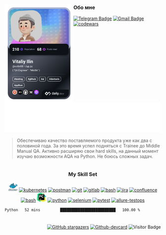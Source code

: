 # 
<a href="https://app.daily.dev/vvilin98" target="_blank">
  <img
    width="222"
    align="left"
    src="https://raw.githubusercontent.com/vvilin98/vvilin98/devcard/devcard.png"
  />
</a>


<div align="left">

### Обо мне
[![Telegram Badge](https://img.shields.io/badge/-v_ilin-blue?style=flat&logo=Telegram&logoColor=white)](https://t.me/v_ilin)  [![Gmail Badge](https://img.shields.io/badge/-Gmail-red?style=flat&logo=Gmail&logoColor=white)](mailto:vvilin98@yandex.ru) [![codewars](https://www.codewars.com/users/vvilin98/badges/micro)](https://www.codewars.com/users/vvilin98)

[![Metrics](https://raw.githubusercontent.com/vvilin98/vvilin98/github-metrics/github-metrics.svg)](https://github.com/vvilin98/vvilin98/blob/main/.github/workflows/daily-metrics.yml)
> Обеспечиваю качество поставляемого продукта уже как два с половиной года. За это время успел подняться с Trainee до Middle Manual QA. Активно расширяю свои hard skills, на данный момент изучаю возможности AQA на Python. Не боюсь сложных задач.

#
<div align="center"> 
  
  ### My Skill Set 

  <a href="https://www.docker.com/" target="_blank"> <img src="https://raw.githubusercontent.com/devicons/devicon/master/icons/docker/docker-original-wordmark.svg" alt="docker" width="30" height="30" /></a> 
  <a href="https://kubernetes.io" target="_blank"> <img src="https://www.vectorlogo.zone/logos/kubernetes/kubernetes-icon.svg" alt="kubernetes" width="30" height="30 "/></a>
  <a href="https://postman.com" target="_blank"> <img src="https://www.vectorlogo.zone/logos/getpostman/getpostman-icon.svg" alt="postman" width="" height="30" /></a> 
  <a href="https://git-scm.com/" target="_blank"> <img src="https://www.vectorlogo.zone/logos/git-scm/git-scm-icon.svg" alt="git" width="30" height="30" /></a> 
  <a href="https://about.gitlab.com/" target="_blank"> <img src="https://cdn.jsdelivr.net/gh/devicons/devicon/icons/gitlab/gitlab-original.svg" alt="gitlab" width="30" height="30" /></a>
  <a href="https://www.gnu.org/software/bash/" target="_blank"> <img src="https://www.vectorlogo.zone/logos/gnu_bash/gnu_bash-icon.svg" alt="bash" width="30" height="30" /></a>
  <a href="https://www.atlassian.com/ru/software/jira" target="_blank"> <img src="https://www.vectorlogo.zone/logos/atlassian_jira/atlassian_jira-icon.svg" alt="jira" width="30" height="30" /></a>
  <a href="https://www.atlassian.com/ru/software/confluence" target="_blank"> <img src="https://cdn.jsdelivr.net/gh/devicons/devicon/icons/confluence/confluence-original.svg" alt="confluence" width="30" height="30" /></a>
  <a href="https://www.figma.com" target="_blank"> <img src="https://www.vectorlogo.zone/logos/figma/figma-icon.svg" alt="bash" width="30" height="30" /></a>
  <a href="https://www.jetbrains.com/pycharm/" target="_blank"> <img src="https://raw.githubusercontent.com/github/explore/d8574c7bce27faa27fb879bca56dfe351ee66efd/topics/pycharm/pycharm.png" alt="pycharm logo" width="30" height="30" /></a>
  <a href="https://www.python.org" target="_blank"> <img src="https://raw.githubusercontent.com/daniilshat/daniilshat/2d7eafe5250314b3d422c86b35de062e0f1f5178/icons/python.svg"  alt="python" width="30" height="30" /></a> 
  <a href="https://www.selenium.dev" target="_blank"> <img src="https://raw.githubusercontent.com/detain/svg-logos/780f25886640cef088af994181646db2f6b1a3f8/svg/selenium-logo.svg" alt="selenium" width="30" height="30" /></a> 
  <a href="https://pytest.org" target="_blank"> <img src="https://www.vectorlogo.zone/logos/pytest/pytest-icon.svg" alt="pytest" width="30" height="30"/></a>
  <a href="https://allure.qatools.ru/" target="_blank"> <img src="https://allurereport.org/public/img/allure-report.svg" alt="allure-testops" width="30" height="30" /></a>
  </div>

<!--START_SECTION:waka-->

```Python,YAML
Python   52 mins         █████████████████████████   100.00 %
```

<!--END_SECTION:waka-->

# 
<div align="right">

  [![GitHub stargazers](https://img.shields.io/github/stars/vvilin98?label=stars&style=social)](https://github.com/vvilin98/vvilin98/stargazers)
  [![Github-devcard](https://github.com/vvilin98/vvilin98/actions/workflows/daily-devcard.yml/badge.svg)](https://github.com/vvilin98/vvilin98/blob/main/.github/workflows/daily-devcard.yml)
  ![Visitor Badge](https://visitor-badge.laobi.icu/badge?page_id=vvilin98)
</div>
